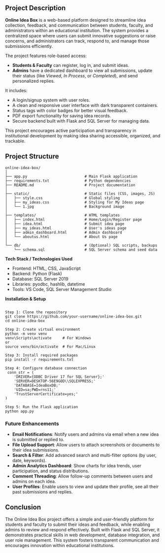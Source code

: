 ## **Project Description**

**Online Idea Box** is a web-based platform designed to streamline idea collection, feedback, and communication between students, faculty, and administrators within an educational institution. The system provides a centralized space where users can submit innovative suggestions or raise concerns, and administrators can track, respond to, and manage those submissions efficiently.

The project features role-based access:

* **Students & Faculty** can register, log in, and submit ideas.
* **Admins** have a dedicated dashboard to view all submissions, update their status (like *Viewed*, *In Process*, or *Completed*), and send personalized replies.

It includes:
* A login/signup system with user roles.
* A clean and responsive user interface with dark transparent containers.
* Status tags with color badges for better visual feedback.
* PDF export functionality for saving idea records.
* Secure backend built with Flask and SQL Server for managing data.

This project encourages active participation and transparency in institutional development by making idea sharing accessible, organized, and trackable.

## **Project Structure**

```
online-idea-box/
│
├── app.py                          # Main Flask application
├── requirements.txt                # Python dependencies
├── README.md                       # Project documentation
│
├── static/                         # Static files (CSS, images, JS)
│   ├── style.css                   # Global styling
│   ├── my_ideas.css                # Styling for My Ideas page
│   └── 1.jpg                       # Background image
│
├── templates/                      # HTML templates
│   ├── index.html                  # Home/Login/Register page
│   ├── idea.html                   # Submit idea page
│   ├── my_ideas.html               # User's ideas page
│   ├── admin_dashboard.html        # Admin dashboard
│   └── aboutus.html                # About Us page
│
└── db/                             # (Optional) SQL scripts, backups
    └── schema.sql                  # SQL Server schema and seed data
```

**Tech Stack / Technologies Used**
- Frontend: HTML, CSS, JavaScript
- Backend: Python (Flask)
- Database: SQL Server 2019
- Libraries: pyodbc, hashlib, datetime
- Tools: VS Code, SQL Server Management Studio

**Installation & Setup**
```

Step 1: Clone the repository
git clone https://github.com/your-username/online-idea-box.git
cd online-idea-box

Step 2: Create virtual environment 
python -m venv venv
venv\Scripts\activate     # For Windows
or
source venv/bin/activate  # For Mac/Linux

Step 3: Install required packages
pip install -r requirements.txt

Step 4: Configure database connection
 conn_str = (
    'DRIVER={ODBC Driver 17 for SQL Server};'
    'SERVER=DESKTOP-56E9GOD\\SQLEXPRESS;'
    'DATABASE=IdeaBoxDB;'
    'UID=sa;PWD=rns11;'
    'TrustServerCertificate=yes;'
)

Step 5: Run the Flask application
python app.py
```


###  Future Enhancements

* **Email Notifications**: Notify users and admins via email when a new idea is submitted or replied to.
* **File Upload Support**: Allow users to attach screenshots or documents to their idea submissions.
* **Search & Filter**: Add advanced search and multi-filter options (by user, date, keywords).
* **Admin Analytics Dashboard**: Show charts for idea trends, user participation, and status distributions.
* **Comment Threading**: Allow follow-up comments between users and admins on each idea.
* **User Profiles**: Enable users to view and update their profile, see all their past submissions and replies.

 ## **Conclusion**
The Online Idea Box project offers a simple and user-friendly platform for students and faculty to submit their ideas and feedback, while enabling admins to review and respond effectively. Built with Flask and SQL Server, it demonstrates practical skills in web development, database integration, and user role management. This system fosters transparent communication and encourages innovation within educational institutions.


